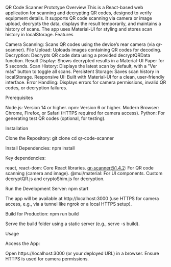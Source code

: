 QR Code Scanner Prototype
Overview
This is a React-based web application for scanning and decrypting QR codes, designed to verify equipment details. It supports QR code scanning via camera or image upload, decrypts the data, displays the result temporarily, and maintains a history of scans. The app uses Material-UI for styling and stores scan history in localStorage.
Features

Camera Scanning: Scans QR codes using the device’s rear camera (via qr-scanner).
File Upload: Uploads images containing QR codes for decoding.
Decryption: Decrypts QR code data using a provided decryptQRData function.
Result Display: Shows decrypted results in a Material-UI Paper for 5 seconds.
Scan History: Displays the latest scan by default, with a "Ver más" button to toggle all scans.
Persistent Storage: Saves scan history in localStorage.
Responsive UI: Built with Material-UI for a clean, user-friendly interface.
Error Handling: Displays errors for camera permissions, invalid QR codes, or decryption failures.

Prerequisites

Node.js: Version 14 or higher.
npm: Version 6 or higher.
Modern Browser: Chrome, Firefox, or Safari (HTTPS required for camera access).
Python: For generating test QR codes (optional, for testing).

Installation

Clone the Repository:
git clone <repository-url>
cd qr-code-scanner


Install Dependencies:
npm install

Key dependencies:

react, react-dom: Core React libraries.
qr-scanner@1.4.2: For QR code scanning (camera and image).
@mui/material: For UI components.
Custom decryptQR.js and cryptoShim.js for decryption.


Run the Development Server:
npm start

The app will be available at http://localhost:3000 (use HTTPS for camera access, e.g., via a tunnel like ngrok or a local HTTPS setup).

Build for Production:
npm run build

Serve the build folder using a static server (e.g., serve -s build).


Usage

Access the App:

Open https://localhost:3000 (or your deployed URL) in a browser.
Ensure HTTPS is used for camera permissions.
